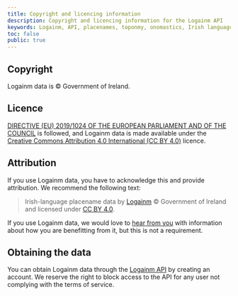 ```yaml
---
title: Copyright and licencing information
description: Copyright and licencing information for the Logainm API
keywords: Logainm, API, placenames, toponmy, onomastics, Irish language, Fiontar & Scoil na Gaeilge, DCU
toc: false
public: true
---
```


## Copyright

Logainm data is © Government of Ireland.

## Licence

[DIRECTIVE (EU) 2019/1024 OF THE EUROPEAN PARLIAMENT AND OF THE COUNCIL](https://eur-lex.europa.eu/legal-content/EN/TXT/?uri=CELEX:32019L1024) is followed, and Logainm data is made available under the [Creative Commons Attribution 4.0 International (CC BY 4.0)](https://creativecommons.org/licenses/by/4.0/) licence.

## Attribution

If you use Logainm data, you have to acknowledge this and provide attribution. We recommend the following text:

> Irish-language placename data by [Logainm](https://www.logainm.ie/en/) © Government of Ireland and licensed under [CC BY 4.0](https://creativecommons.org/licenses/by/4.0/).

If you use Logainm data, we would love to [hear from you](mailto:logainm@dcu.ie) with information about how you are benefitting from it, but this is not a requirement.

## Obtaining the data

You can obtain Logainm data through the [Logainm API](/en/api/logainm/v0.9/developer) by creating an account. We reserve the right to block access to the API for any user not complying with the terms of service.
